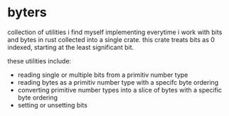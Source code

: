 # byters

collection of utilities i find myself implementing everytime i work with bits and bytes in rust collected into a single crate.
this crate treats bits as 0 indexed, starting at the least significant bit.

these utilities include:

- reading single or multiple bits from a primitiv number type
- reading bytes as a primitiv number type with a specifc byte ordering
- converting primitive number types into a slice of bytes with a specific byte ordering
- setting or unsetting bits
    
